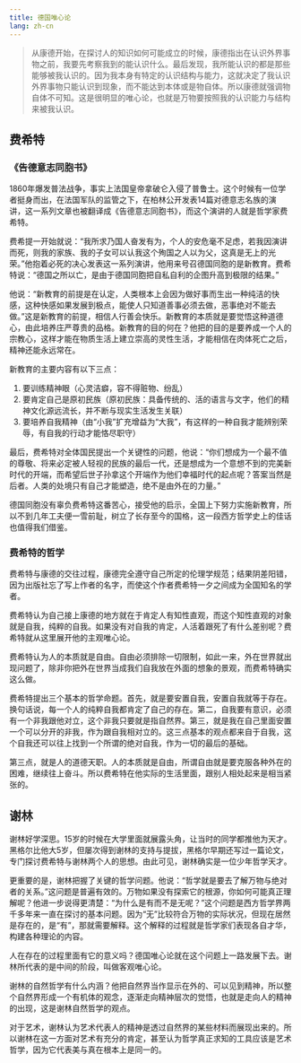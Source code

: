 ```yaml
---
title: 德国唯心论
lang: zh-cn
---
```


> 从康德开始，在探讨人的知识如何可能成立的时候，康德指出在认识外界事物之前，我要先考察我到的能认识什么。最后发现，我所能认识的都是那些能够被我认识的。因为我本身有特定的认识结构与能力，这就决定了我认识外界事物只能认识到现象，而不能达到本体或是物自体。所以康德就强调物自体不可知。这是很明显的唯心论，也就是万物要按照我的认识能力与结构来被我认识。

## 费希特

### 《告德意志同胞书》

1860年爆发普法战争，事实上法国皇帝拿破仑入侵了普鲁士。这个时候有一位学者挺身而出，在法国军队的监管之下，在柏林公开发表14篇对德意志名族的演讲，这一系列文章也被翻译成《告德意志同胞书》，而这个演讲的人就是哲学家费希特。

费希提一开始就说：“我所求乃国人奋发有为，个人的安危毫不足虑，若我因演讲而死，则我的家族、我的子女可以认我这个殉国之人以为父，这真是无上的光荣。”他抱着必死的决心发表这一系列演讲，他用来号召德国同胞的是新教育。费希特说：“德国之所以亡，是由于德国同胞把自私自利的企图升高到极限的结果。”

他说：“新教育的前提是在认定，人类根本上会因为做好事而生出一种纯洁的快感，这种快感如果发展到极点，能使人只知道善事必须去做，恶事绝对不能去做。”这是新教育的前提，相信人行善会快乐。新教育的本质就是要觉悟这种道德心，由此培养庄严尊贵的品格。新教育的目的何在？他把的目的是要养成一个人的宗教心，这样才能在物质生活上建立崇高的灵性生活，才能相信在肉体死亡之后，精神还能永远常在。

新教育的主要内容有以下三点：

1. 要训练精神眼（心灵洁癖，容不得赃物、纷乱）
2. 要肯定自己是原初民族（原初民族：具备传统的、活的语言与文字，他们的精神文化源远流长，并不断与现实生活发生关联）
3. 要培养自我精神（由“小我”扩充增益为“大我”，有这样的一种自我才能辨别荣辱，有自我的行动才能恪尽职守）

最后，费希特对全体国民提出一个关键性的问题，他说：“你们想成为一个最不值的尊敬、将来必定被人轻视的民族的最后一代，还是想成为一个意想不到的完美新时代的开端，而希望后世子孙拿这个开端作为他们幸福时代的起点呢？答案当然是后者。人类的处境只有自己才能塑造，绝不是由外在的力量。”

德国同胞没有辜负费希特这番苦心，接受他的启示，全国上下努力实施新教育，所以不到几年工夫便一雪前耻，树立了长存至今的国格，这一段西方哲学史上的佳话也值得我们借鉴。


### 费希特的哲学

费希特与康德的交往过程，康德完全遵守自己所定的伦理学规范；结果阴差阳错，因为出版社忘了写上作者的名字，而使这个作者费希特一夕之间成为全国知名的学者。

费希特认为自己接上康德的地方就在于肯定人有知性直观，而这个知性直观的对象就是自我，纯粹的自我。如果没有对自我的肯定，人活着跟死了有什么差别呢？费希特就从这里展开他的主观唯心论。

费希特认为人的本质就是自由。自由必须排除一切限制，如此一来，外在世界就出现问题了，除非你把外在世界当成我们自我放在外面的想象的景观，而费希特确实这么做。

费希特提出三个基本的哲学命题。首先，就是要安置自我，安置自我就等于存在。换句话说，每一个人的纯粹自我都肯定了自己的存在。第二，自我要有意识，必须有一个非我跟他对立，这个非我只要就是指自然界。第三，就是我在自己里面安置一个可以分开的非我，作为跟自我相对立的。这三点基本的观点都来自于自我，这个自我还可以往上找到一个所谓的绝对自我，作为一切的最后的基础。

第三点，就是人的道德天职。人的本质就是自由，所谓自由就是要克服各种外在的困难，继续往上奋斗。所以费希特在他实际的生活里面，跟别人相处起来是相当紧张的。


## 谢林

谢林好学深思。15岁的时候在大学里面就展露头角，让当时的同学都推他为天才。黑格尔比他大5岁，但屡次得到谢林的支持与提拔，黑格尔早期还写过一篇论文，专门探讨费希特与谢林两个人的思想。由此可见，谢林确实是一位少年哲学天才。

更重要的是，谢林把握了关键的哲学问题。他说：“哲学就是要去了解万物与绝对者的关系。”这问题是普遍有效的。万物如果没有探索它的根源，你如何可能真正理解呢？他进一步说得更清楚：“为什么是有而不是无呢？”这个问题是西方哲学界两千多年来一直在探讨的基本问题。因为“无”比较符合万物的实际状况，但现在居然是存在的，是“有”，那就需要解释。这个解释的过程就是哲学家们表现各自才华，构建各种理论的内容。

人在存在的过程里面有它的意义吗？德国唯心论就在这个问题上一路发展下去。谢林所代表的是中间的阶段，叫做客观唯心论。

谢林的自然哲学有什么内涵？他把自然界当作显示在外的、可以见到精神，所以整个自然界形成一个有机体的观念，逐渐走向精神层次的觉悟，也就是走向人的精神的出现，这是谢林自然哲学的观点。

对于艺术，谢林认为艺术代表人的精神是透过自然界的某些材料而展现出来的。所以谢林在这一方面对艺术有充分的肯定，甚至认为哲学真正求知的工具应该是艺术哲学，因为它代表美与真在根本上是同一的。

